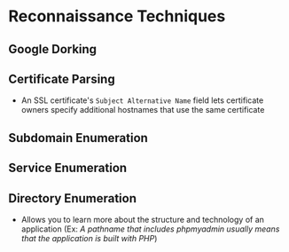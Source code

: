 # Reconnaissance Techniques

## Google Dorking

## Certificate Parsing

* An SSL certificate's `Subject Alternative Name` field lets certificate owners specify additional hostnames that use the same certificate

## Subdomain Enumeration

## Service Enumeration

## Directory Enumeration

* Allows you to learn more about the structure and technology of an application (Ex: *A pathname that includes phpmyadmin usually means that the application is built with PHP*)
